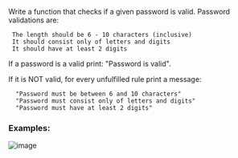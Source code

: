Write a function that checks if a given password is valid. Password validations are:

     The length should be 6 - 10 characters (inclusive)
     It should consist only of letters and digits
     It should have at least 2 digits

If a password is a valid print: "Password is valid".

If it is NOT valid, for every unfulfilled rule print a message:

      "Password must be between 6 and 10 characters"
      "Password must consist only of letters and digits"
      "Password must have at least 2 digits"

### Examples:

![image](https://github.com/nsinorov/SoftUniMainPath/assets/45227327/1f759391-a780-4120-8b99-c7e2277e1b3e)

